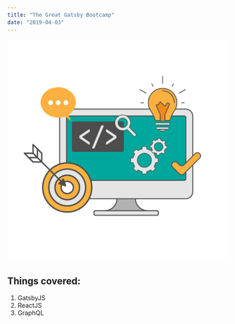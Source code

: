 ```yaml
---
title: "The Great Gatsby Bootcamp"
date: "2019-04-03"
---
```


!['gatsby'](./gatsby.png)

## Things covered:

1. GatsbyJS
2. ReactJS
3. GraphQL
